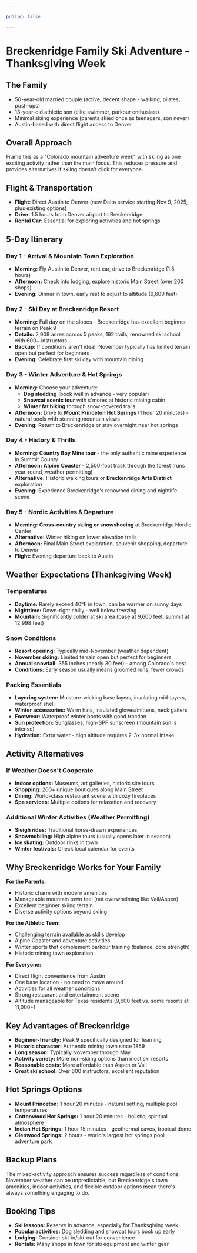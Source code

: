 ```yaml
---

public: false

---
```


# Breckenridge Family Ski Adventure - Thanksgiving Week

## The Family
- 50-year-old married couple (active, decent shape - walking, pilates, push-ups)
- 13-year-old athletic son (elite swimmer, parkour enthusiast)
- Minimal skiing experience (parents skied once as teenagers, son never)
- Austin-based with direct flight access to Denver

## Overall Approach
Frame this as a "Colorado mountain adventure week" with skiing as one exciting activity rather than the main focus. This reduces pressure and provides alternatives if skiing doesn't click for everyone.

## Flight & Transportation
- **Flight:** Direct Austin to Denver (new Delta service starting Nov 9, 2025, plus existing options)
- **Drive:** 1.5 hours from Denver airport to Breckenridge
- **Rental Car:** Essential for exploring activities and hot springs

## 5-Day Itinerary

### Day 1 - Arrival & Mountain Town Exploration
- **Morning:** Fly Austin to Denver, rent car, drive to Breckenridge (1.5 hours)
- **Afternoon:** Check into lodging, explore historic Main Street (over 200 shops)
- **Evening:** Dinner in town, early rest to adjust to altitude (9,600 feet)

### Day 2 - Ski Day at Breckenridge Resort
- **Morning:** Full day on the slopes - Breckenridge has excellent beginner terrain on Peak 9
- **Details:** 2,908 acres across 5 peaks, 192 trails, renowned ski school with 600+ instructors
- **Backup:** If conditions aren't ideal, November typically has limited terrain open but perfect for beginners
- **Evening:** Celebrate first ski day with mountain dining

### Day 3 - Winter Adventure & Hot Springs
- **Morning:** Choose your adventure:
  - **Dog sledding** (book well in advance - very popular)
  - **Snowcat scenic tour** with s'mores at historic mining cabin
  - **Winter fat biking** through snow-covered trails
- **Afternoon:** Drive to **Mount Princeton Hot Springs** (1 hour 20 minutes) - natural pools with stunning mountain views
- **Evening:** Return to Breckenridge or stay overnight near hot springs

### Day 4 - History & Thrills
- **Morning:** **Country Boy Mine tour** - the only authentic mine experience in Summit County
- **Afternoon:** **Alpine Coaster** - 2,500-foot track through the forest (runs year-round, weather permitting)
- **Alternative:** Historic walking tours or **Breckenridge Arts District** exploration
- **Evening:** Experience Breckenridge's renowned dining and nightlife scene

### Day 5 - Nordic Activities & Departure
- **Morning:** **Cross-country skiing or snowshoeing** at Breckenridge Nordic Center
- **Alternative:** Winter hiking on lower elevation trails
- **Afternoon:** Final Main Street exploration, souvenir shopping, departure to Denver
- **Flight:** Evening departure back to Austin

## Weather Expectations (Thanksgiving Week)

### Temperatures
- **Daytime:** Rarely exceed 40°F in town, can be warmer on sunny days
- **Nighttime:** Down-right chilly - well below freezing
- **Mountain:** Significantly colder at ski area (base at 9,600 feet, summit at 12,998 feet)

### Snow Conditions
- **Resort opening:** Typically mid-November (weather dependent)
- **November skiing:** Limited terrain open but perfect for beginners
- **Annual snowfall:** 355 inches (nearly 30 feet) - among Colorado's best
- **Conditions:** Early season usually means groomed runs, fewer crowds

### Packing Essentials
- **Layering system:** Moisture-wicking base layers, insulating mid-layers, waterproof shell
- **Winter accessories:** Warm hats, insulated gloves/mittens, neck gaiters
- **Footwear:** Waterproof winter boots with good traction
- **Sun protection:** Sunglasses, high-SPF sunscreen (mountain sun is intense)
- **Hydration:** Extra water - high altitude requires 2-3x normal intake

## Activity Alternatives

### If Weather Doesn't Cooperate
- **Indoor options:** Museums, art galleries, historic site tours
- **Shopping:** 200+ unique boutiques along Main Street
- **Dining:** World-class restaurant scene with cozy fireplaces
- **Spa services:** Multiple options for relaxation and recovery

### Additional Winter Activities (Weather Permitting)
- **Sleigh rides:** Traditional horse-drawn experiences
- **Snowmobiling:** High alpine tours (usually opens later in season)
- **Ice skating:** Outdoor rinks in town
- **Winter festivals:** Check local calendar for events

## Why Breckenridge Works for Your Family

**For the Parents:**
- Historic charm with modern amenities
- Manageable mountain town feel (not overwhelming like Vail/Aspen)
- Excellent beginner skiing terrain
- Diverse activity options beyond skiing

**For the Athletic Teen:**
- Challenging terrain available as skills develop
- Alpine Coaster and adventure activities
- Winter sports that complement parkour training (balance, core strength)
- Historic mining town exploration

**For Everyone:**
- Direct flight convenience from Austin
- One base location - no need to move around
- Activities for all weather conditions
- Strong restaurant and entertainment scene
- Altitude manageable for Texas residents (9,600 feet vs. some resorts at 11,000+)

## Key Advantages of Breckenridge
- **Beginner-friendly:** Peak 9 specifically designed for learning
- **Historic character:** Authentic mining town since 1859
- **Long season:** Typically November through May
- **Activity variety:** More non-skiing options than most ski resorts
- **Reasonable costs:** More affordable than Aspen or Vail
- **Great ski school:** Over 600 instructors, excellent reputation

## Hot Springs Options
- **Mount Princeton:** 1 hour 20 minutes - natural setting, multiple pool temperatures
- **Cottonwood Hot Springs:** 1 hour 20 minutes - holistic, spiritual atmosphere
- **Indian Hot Springs:** 1 hour 15 minutes - geothermal caves, tropical dome
- **Glenwood Springs:** 2 hours - world's largest hot springs pool, adventure park

## Backup Plans
The mixed-activity approach ensures success regardless of conditions. November weather can be unpredictable, but Breckenridge's town amenities, indoor activities, and flexible outdoor options mean there's always something engaging to do.

## Booking Tips
- **Ski lessons:** Reserve in advance, especially for Thanksgiving week
- **Popular activities:** Dog sledding and snowcat tours book up early
- **Lodging:** Consider ski-in/ski-out for convenience
- **Rentals:** Many shops in town for ski equipment and winter gear
